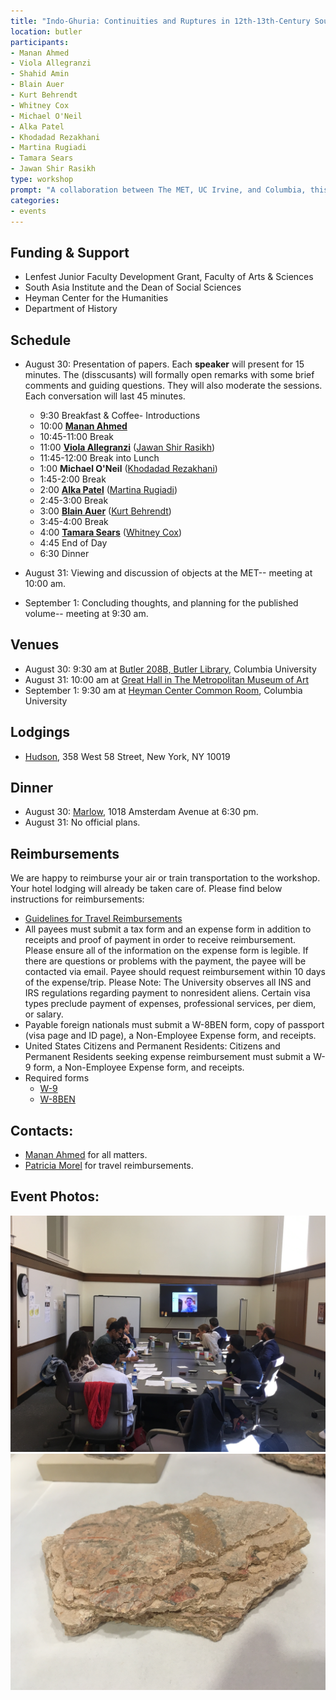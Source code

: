 ```yaml
---
title: "Indo-Ghuria: Continuities and Ruptures in 12th-13th-Century South and Central Asia"
location: butler
participants:
- Manan Ahmed
- Viola Allegranzi
- Shahid Amin
- Blain Auer
- Kurt Behrendt
- Whitney Cox
- Michael O'Neil
- Alka Patel
- Khodadad Rezakhani 
- Martina Rugiadi
- Tamara Sears
- Jawan Shir Rasikh
type: workshop
prompt: "A collaboration between The MET, UC Irvine, and Columbia, this collective endeavor brings together historians, archeologists, and art-historians to explore, from multiple disciplinary perspectives, the shifting connections between South and Central Asia during the twelfth-thirteenth centuries. Although this timeframe has been historiographically emphasized primarily due to the Mongol campaigns of the 1220s in Central Asia, almost simultaneously South Asia (particularly northern India) also underwent momentous changes: the successful Ghurid campaigns of the 1190s not only introduced and consolidated Islam as a political system in the region, they effectively sutured the Indic and Persianate worlds in a new and enduring nexus of cultural, linguistic, socio-religious, and political relationships that were to reverberate for centuries into the modern day. This workshop will explore a meaningful cross-section of the twelfth-thirteenth-century historical moment/process. ."
categories:
- events
---
```

## Funding & Support
* Lenfest Junior Faculty Development Grant, Faculty of Arts & Sciences
* South Asia Institute and the Dean of Social Sciences
* Heyman Center for the Humanities
* Department of History

## Schedule
* August 30: Presentation of papers. Each **speaker** will present for 15 minutes. The (disscusants) will formally open remarks with some brief comments and guiding questions. They will also moderate the sessions. Each conversation will last 45 minutes.
  * 9:30 Breakfast & Coffee- Introductions
  * 10:00 **[Manan Ahmed](http://history.columbia.edu/faculty/manan-ahmed/)** 
  * 10:45-11:00 Break
  * 11:00 **[Viola Allegranzi](http://univ-paris3.academia.edu/ViolaAllegranzi)** ([Jawan Shir Rasikh](https://www.southasia.upenn.edu/people/jawan-shir-rasikh))
  * 11:45-12:00 Break into Lunch
  * 1:00 **Michael O'Neil** ([Khodadad Rezakhani](http://fu-berlin.academia.edu/KhodadadRezakhani))
  * 1:45-2:00 Break
  * 2:00 **[Alka Patel](http://www.humanities.uci.edu/users/alkapatel/index.html)** ([Martina Rugiadi](http://metmuseum.academia.edu/MartinaRugiadi))
  * 2:45-3:00 Break
  * 3:00 **[Blain Auer](http://unil.academia.edu/BlainAuer)** ([Kurt Behrendt](http://metmuseum.academia.edu/KurtBehrendt))
  * 3:45-4:00 Break
  * 4:00 **[Tamara Sears](http://rutgers.academia.edu/TamaraSears)** ([Whitney Cox](http://salc.uchicago.edu/faculty/cox))
  * 4:45 End of Day
  * 6:30 Dinner
  
* August 31: Viewing and discussion of objects at the MET-- meeting at 10:00 am.
* September 1: Concluding thoughts, and planning for the published volume-- meeting at 9:30 am.

## Venues
 * August 30: 9:30 am at [Butler 208B, Butler Library](http://library.columbia.edu/locations/butler/directions.html), Columbia University
 * August 31: 10:00 am at [Great Hall in The Metropolitan Museum of Art](http://www.metmuseum.org/press/general-information/2010/the-great-hall-of-the-metropolitan-museum-of-art)
 * September 1: 9:30 am at [Heyman Center Common Room](http://heymancenter.org/visit/), Columbia University

## Lodgings
* [Hudson](https://www.morganshotelgroup.com/hudson/hudson-new-york), 358 West 58 Street, New York, NY 10019

## Dinner
* August 30: [Marlow](http://marlowbistro.com), 1018 Amsterdam Avenue at 6:30 pm.
* August 31: No official plans.

## Reimbursements
We are happy to reimburse your air or train transportation to the workshop. Your hotel lodging will already be taken care of. Please find below instructions for reimbursements:
* [Guidelines for Travel Reimbursements](http://history.columbia.edu/resources/reimbursement-and-payment-for-non-cu-employees/)
 * All payees must submit a tax form and an expense form in addition to receipts and proof of payment in order to receive reimbursement. Please ensure all of the information on the expense form is legible. If there are questions or problems with the payment, the payee will be contacted via email. Payee should request reimbursement within 10 days of the expense/trip. Please Note: The University observes all INS and IRS regulations regarding payment to nonresident aliens. Certain visa types preclude payment of expenses, professional services, per diem, or salary.
 * Payable foreign nationals must submit a W-8BEN form, copy of passport (visa page and ID page), a Non-Employee Expense form, and receipts.
 * United States Citizens and Permanent Residents: Citizens and Permanent Residents seeking expense reimbursement must submit a W-9 form, a Non-Employee Expense form, and receipts.
* Required forms
  * [W-9](https://www.irs.gov/pub/irs-pdf/fw9.pdf)
  * [W-8BEN](https://www.irs.gov/pub/irs-pdf/fw8ben.pdf)

## Contacts:
* [Manan Ahmed](mailto:ma3179@columbia.edu) for all matters.
* [Patricia Morel](mailto:pr2297@columbia.edu) for travel reimbursements.

## Event Photos:

![IndoGhuria1](/assets/imgs/post-images/IndoGhuria1.jpg)
![IndoGhuria1](/assets/imgs/post-images/IndoGhuria2.jpg)
